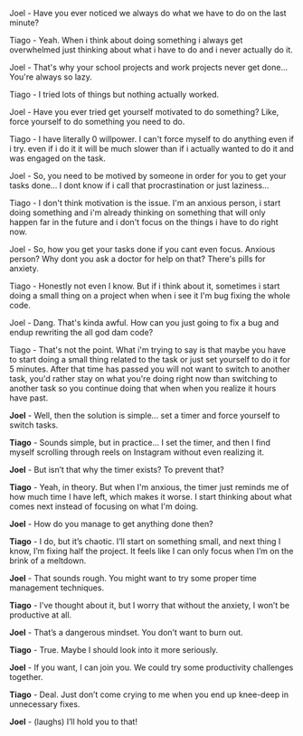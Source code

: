 Joel - Have you ever noticed we always do what we have to do on the last minute?

Tiago - Yeah. When i think about doing something i always get overwhelmed just thinking about what i have to do and i never actually do it.

Joel - That's why your school projects and work projects never get done... You're always so lazy.

Tiago - I tried lots of things but nothing actually worked.

Joel - Have you ever tried get yourself motivated to do something? Like, force yourself to do something you need to do.

Tiago - I have literally 0 willpower. I can't force myself to do anything even if i try. even if i do it it will be much slower than if i actually wanted to do it and was engaged on the task.

Joel - So, you need to be motived by someone in order for you to get your tasks done... I dont know if i call that procrastination or just laziness...

Tiago - I don't think motivation is the issue. I'm an anxious person, i start doing something and i'm already thinking on something that will only happen far in the future and i don't
focus on the things i have to do right now.

Joel - So, how you get your tasks done if you cant even focus. Anxious person? Why dont you ask a doctor for help on that? There's pills for anxiety.

Tiago - Honestly not even I know. But if i think about it, sometimes i start doing a small thing on a project when when i see it I'm bug fixing the whole code.

Joel - Dang. That's kinda awful. How can you just going to fix a bug and endup rewriting the all god dam code?

Tiago - That's not the point. What i'm trying to say is that maybe you have to start doing a small thing related to the task or just set yourself to do it for 5 minutes. After that time has passed you will not want to switch to another task, you'd rather stay on what you're doing right now than switching to another task so you continue doing that when when you realize it hours have past.

**Joel** - Well, then the solution is simple... set a timer and force yourself to switch tasks.

**Tiago** - Sounds simple, but in practice... I set the timer, and then I find myself scrolling through reels on Instagram without even realizing it.

**Joel** - But isn’t that why the timer exists? To prevent that?

**Tiago** - Yeah, in theory. But when I'm anxious, the timer just reminds me of how much time I have left, which makes it worse. I start thinking about what comes next instead of focusing on what I'm doing.

**Joel** - How do you manage to get anything done then?

**Tiago** - I do, but it’s chaotic. I’ll start on something small, and next thing I know, I’m fixing half the project. It feels like I can only focus when I’m on the brink of a meltdown.

**Joel** - That sounds rough. You might want to try some proper time management techniques.

**Tiago** - I’ve thought about it, but I worry that without the anxiety, I won’t be productive at all.

**Joel** - That’s a dangerous mindset. You don’t want to burn out.

**Tiago** - True. Maybe I should look into it more seriously.

**Joel** - If you want, I can join you. We could try some productivity challenges together.

**Tiago** - Deal. Just don’t come crying to me when you end up knee-deep in unnecessary fixes.

**Joel** - (laughs) I’ll hold you to that!
